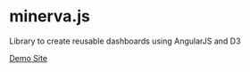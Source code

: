 # minerva.js
Library to create reusable dashboards using AngularJS and D3

[Demo Site](https://kevin-reamer.github.io/minerva/demo)
